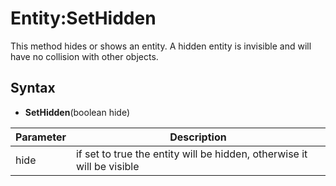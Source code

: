 # Entity:SetHidden

This method hides or shows an entity. A hidden entity is invisible and will have no collision with other objects.

## Syntax
- **SetHidden**(boolean hide)

| Parameter | Description |
|---|---|
| hide | if set to true the entity will be hidden, otherwise it will be visible |
